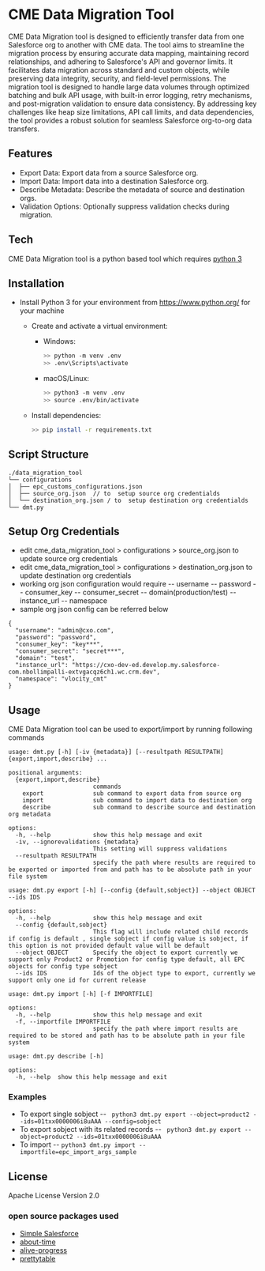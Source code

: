 # CME Data Migration Tool

CME Data Migration tool is designed to efficiently transfer data from one Salesforce org to another with CME data. The tool aims to streamline the migration process by ensuring accurate data mapping, maintaining record relationships, and adhering to Salesforce's API and governor limits. It facilitates data migration across standard and custom objects, while preserving data integrity, security, and field-level permissions. The migration tool is designed to handle large data volumes through optimized batching and bulk API usage, with built-in error logging, retry mechanisms, and post-migration validation to ensure data consistency. By addressing key challenges like heap size limitations, API call limits, and data dependencies, the tool provides a robust solution for seamless Salesforce org-to-org data transfers.

## Features
   - Export Data: Export data from a source Salesforce org.
   - Import Data: Import data into a destination Salesforce org.
   - Describe Metadata: Describe the metadata of source and destination orgs.
   - Validation Options: Optionally suppress validation checks during migration.

## Tech
CME Data Migration tool is a python based tool which requires [python 3][python3 documentation]

## Installation
   - Install Python 3 for your environment from https://www.python.org/ for your machine
        - Create and activate a virtual environment:
            - Windows:
                ```bash
                >> python -m venv .env
                >> .env\Scripts\activate
                ```
            - macOS/Linux:
                ```bash
                >> python3 -m venv .env
                >> source .env/bin/activate
                ```

        - Install dependencies:
            ```bash
            >> pip install -r requirements.txt
            ```

## Script Structure

```
./data_migration_tool
└── configurations
│  ├── epc_customs_configurations.json 
│  ├── source_org.json  // to  setup source org credentialds
│  └── destination_org.json / to  setup destination org credentialds
└── dmt.py
```

## Setup Org Credentials
 - edit cme_data_migration_tool > configurations > source_org.json to update source org credentials
 - edit cme_data_migration_tool > configurations > destination_org.json to update destination org credentials
 - working org json configuration would require
 -- username
 -- password
 -- consumer_key
 -- consumer_secret
 -- domain(production/test)
 -- instance_url
 -- namespace
- sample org json config can be referred below

```
{
  "username": "admin@cxo.com",
  "password": "password",
  "consumer_key": "key***",
  "consumer_secret": "secret***",
  "domain": "test",
  "instance_url": "https://cxo-dev-ed.develop.my.salesforce-com.nbollimpalli-extvgacqz6ch1.wc.crm.dev",
  "namespace": "vlocity_cmt"
}
```

## Usage

CME Data Migration tool can be used to export/import by running following commands

```
usage: dmt.py [-h] [-iv {metadata}] [--resultpath RESULTPATH] {export,import,describe} ...

positional arguments:
  {export,import,describe}
                        commands
    export              sub command to export data from source org
    import              sub command to import data to destination org
    describe            sub command to describe source and destination org metadata

options:
  -h, --help            show this help message and exit
  -iv, --ignorevalidations {metadata}
                        This setting will suppress validations
  --resultpath RESULTPATH
                        specify the path where results are required to be exported or imported from and path has to be absolute path in your file system
```

```
usage: dmt.py export [-h] [--config {default,sobject}] --object OBJECT --ids IDS

options:
  -h, --help            show this help message and exit
  --config {default,sobject}
                        This flag will include related child records if config is default , single sobject if config value is sobject, if this option is not provided default value will be default
  --object OBJECT       Specify the object to export currently we support only Product2 or Promotion for config type default, all EPC objects for config type sobject
  --ids IDS             Ids of the object type to export, currently we support only one id for current release
```

```
usage: dmt.py import [-h] [-f IMPORTFILE]

options:
  -h, --help            show this help message and exit
  -f, --importfile IMPORTFILE
                        specify the path where import results are required to be stored and path has to be absolute path in your file system
```

```
usage: dmt.py describe [-h]

options:
  -h, --help  show this help message and exit
```

### Examples
 - To export single sobject
 -- ``` python3 dmt.py export --object=product2 --ids=01txx0000006i8uAAA --config=sobject```
 - To export sobject with its related records
 -- ``` python3 dmt.py export --object=product2 --ids=01txx0000006i8uAAA```
 - To import
 -- ```python3 dmt.py import --importfile=epc_import_args_sample```

## License
Apache License Version 2.0

### open source packages used
- [Simple Salesforce]
- [about-time]
- [alive-progress]
- [prettytable]

[//]: # (These are reference links used in the body of this note and get stripped out when the markdown processor does its job. There is no need to format nicely because it shouldn't be seen. Thanks SO - http://stackoverflow.com/questions/4823468/store-comments-in-markdown-syntax)

   [python3 documentation]: <https://docs.python.org/3/>
   [Simple Salesforce]: <https://github.com/simple-salesforce/simple-salesforce>
   [about-time]: <https://github.com/rsalmei/about-time>
   [alive-progress]: <https://github.com/rsalmei/alive-progress>
   [prettytable]: <>
